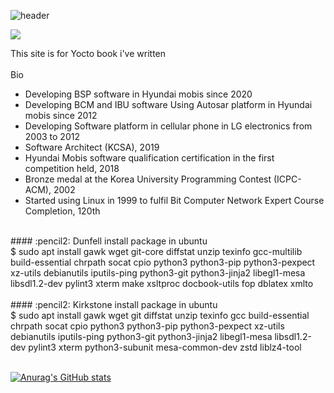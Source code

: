 ![header](https://capsule-render.vercel.app/api?type=slice&text=Dennis%20Cho's%20greatYocto)

<img src="https://img.shields.io/badge/Yocto-007396?style=for-the-badge&logo=Yocto&logoColor=white">

This site is for Yocto book i've written
<br/><br/>
Bio
- Developing BSP software in Hyundai mobis since 2020
- Developing BCM and IBU software Using Autosar platform in Hyundai mobis since 2012
- Developing Software platform in cellular phone in LG electronics from 2003 to 2012
- Software Architect (KCSA), 2019
- Hyundai Mobis software qualification certification in the first competition held, 2018
- Bronze medal at the Korea University Programming Contest (ICPC-ACM), 2002
- Started using Linux in 1999 to fulfil Bit Computer Network Expert Course Completion, 120th
<br/>
#### :pencil2: Dunfell install package in ubuntu <br/>
$ sudo apt install gawk wget git-core diffstat unzip texinfo gcc-multilib build-essential chrpath socat cpio python3 python3-pip python3-pexpect xz-utils debianutils iputils-ping python3-git python3-jinja2 libegl1-mesa libsdl1.2-dev pylint3 xterm make xsltproc docbook-utils fop dblatex xmlto
<br/><br/>
#### :pencil2: Kirkstone install package in ubuntu <br/>
$ sudo apt install gawk wget git diffstat unzip texinfo gcc build-essential chrpath socat cpio python3 python3-pip python3-pexpect xz-utils debianutils iputils-ping python3-git python3-jinja2 libegl1-mesa libsdl1.2-dev pylint3 xterm python3-subunit mesa-common-dev zstd liblz4-tool
<br/><br/>

[![Anurag's GitHub stats](https://github-readme-stats.vercel.app/api?username=greatYocto)](https://github.com/anuraghazra/github-readme-stats)

<!--
**greatYocto/greatYocto** is a ✨ _special_ ✨ repository because its `README.md` (this file) appears on your GitHub profile.


Here are some ideas to get you started:

- 🔭 I’m currently working on ...
- 🌱 I’m currently learning ...
- 👯 I’m looking to collaborate on ...
- 🤔 I’m looking for help with ...
- 💬 Ask me about ...
- 📫 How to reach me: ...
- 😄 Pronouns: ...
- ⚡ Fun fact: ...
-->
